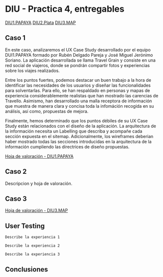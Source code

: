 # DIU - Practica 4, entregables

[DIU1.PAPAYA](https://github.com/RubenDelgadoPareja/DIU20)
[DIU2.Plata](https://github.com/Superkorlas/DIU_Practicas)
[DIU3.MAP](https://github.com/MiguelAlberti/DIU20)


## Caso 1

En este caso, analizaremos el UX Case Study desarrollado por el equipo DUI1.PAPAYA formado por Rubén Delgado Pareja y José Miguel Jerónimo Soriano. La aplicación desarrollada se llama Travel Grain y consiste en una red social de viajeros, donde se pondrán compartir fotos y experiencias sobre los viajes realizados.

Entre los puntos fuertes, podemos destacar un buen trabajo a la hora de identificar las necesidades de los usuarios y diseñar las funcionalidades para solventarlas. Para ello, se han respaldado en personas y mapas de experiencia considerablemente realistas que han mostrado las carencias de Travello. Asimismo, han desarrollado una malla receptora de información que muestra de manera clara y concisa toda la infomáción recogida en su análisis, así como, propuestas de mejora.

Finalmente, hemos determinado que los puntos débiles de su UX Case Study están relacionados con el diseño de la aplicación. La arquitectura de la información necesita un Labelling que describa y acompañe cada sección expuesta en el sitemap. Adicionalmente, los wireframes deberian haber mostrado todas las secciones introducidas en la arquitectura de la información cumpliendo las directrices de diseño propuestas.

[ Hoja de valoración - DIU1.PAPAYA](https://github.com/cmartin-moreno/DIU20/blob/master/P4/UXCaseStudyReview-DIU1_Papaya.pdf)


## Caso 2

Descripcion y hoja de valoración.  


## Caso 3

[ Hoja de valoración - DIU3.MAP](https://github.com/cmartin-moreno/DIU20/blob/master/P4/UXCaseStudyReview-DIU3_MAP.pdf)


## User Testing

	Describe la experiencia 1

	Describe la experiencia 2

	Describe la experiencia 3


## Conclusiones
